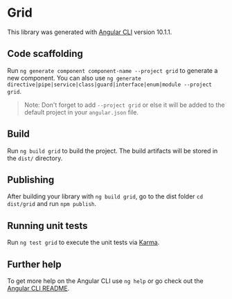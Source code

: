 # Grid

This library was generated with [Angular CLI](https://github.com/angular/angular-cli) version 10.1.1.

## Code scaffolding

Run `ng generate component component-name --project grid` to generate a new component. You can also use `ng generate directive|pipe|service|class|guard|interface|enum|module --project grid`.
> Note: Don't forget to add `--project grid` or else it will be added to the default project in your `angular.json` file. 

## Build

Run `ng build grid` to build the project. The build artifacts will be stored in the `dist/` directory.

## Publishing

After building your library with `ng build grid`, go to the dist folder `cd dist/grid` and run `npm publish`.

## Running unit tests

Run `ng test grid` to execute the unit tests via [Karma](https://karma-runner.github.io).

## Further help

To get more help on the Angular CLI use `ng help` or go check out the [Angular CLI README](https://github.com/angular/angular-cli/blob/master/README.md).
